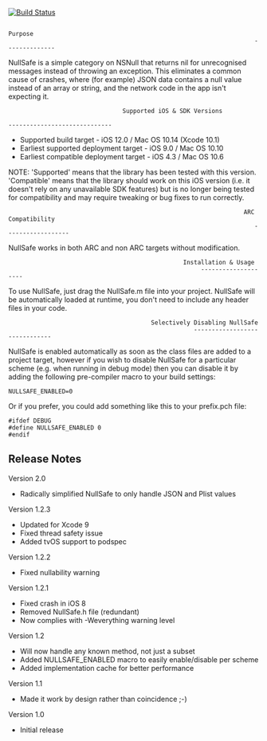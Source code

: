 [![Build Status](https://travis-ci.org/nicklockwood/NullSafe.svg)](https://travis-ci.org/nicklockwood/NullSafe)


                                                                         Purpose
                                                                         --------------

NullSafe is a simple category on NSNull that returns nil for unrecognised messages instead of throwing an exception. This eliminates a common cause of crashes, where (for example) JSON data contains a null value instead of an array or string, and the network code in the app isn't expecting it.

									Supported iOS & SDK Versions		
                                                                                -----------------------------

* Supported build target - iOS 12.0 / Mac OS 10.14 (Xcode 10.1)
* Earliest supported deployment target - iOS 9.0 / Mac OS 10.10
* Earliest compatible deployment target - iOS 4.3 / Mac OS 10.6

NOTE: 'Supported' means that the library has been tested with this version. 'Compatible' means that the library should work on this iOS version (i.e. it doesn't rely on any unavailable SDK features) but is no longer being tested for compatibility and may require tweaking or bug fixes to run correctly.


                                                                      ARC Compatibility
                                                                         ------------------

NullSafe works in both ARC and non ARC targets without modification.


                                                     Installation & Usage
                                                          --------------------

To use NullSafe, just drag the NullSafe.m file into your project. NullSafe will be automatically loaded at runtime, you don't need to include any header files in your code.


                                            Selectively Disabling NullSafe
                                                        ------------------------------

NullSafe is enabled automatically as soon as the class files are added to a project target, however if you wish to disable NullSafe for a particular scheme (e.g. when running in debug mode) then you can disable it by adding the following pre-compiler macro to your build settings:

    NULLSAFE_ENABLED=0

Or if you prefer, you could add something like this to your prefix.pch file:
    
    #ifdef DEBUG
    #define NULLSAFE_ENABLED 0
    #endif


Release Notes
--------------

Version 2.0

- Radically simplified NullSafe to only handle JSON and Plist values

Version 1.2.3

- Updated for Xcode 9
- Fixed thread safety issue
- Added tvOS support to podspec

Version 1.2.2
 
- Fixed nullability warning

Version 1.2.1

- Fixed crash in iOS 8
- Removed NullSafe.h file (redundant)
- Now complies with -Weverything warning level

Version 1.2

- Will now handle any known method, not just a subset
- Added NULLSAFE_ENABLED macro to easily enable/disable per scheme
- Added implementation cache for better performance

Version 1.1

- Made it work by design rather than coincidence ;-)

Version 1.0

- Initial release

